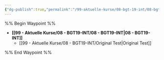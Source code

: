 ```yaml
---
{"dg-publish":true,"permalink":"/99-aktuelle-kurse/08-bgt-19-int/08-bgt-19-int/","dgHomeLink":true,"dgPassFrontmatter":false}
---
```



%% Begin Waypoint %%
- **[[99 - Aktuelle Kurse/08 - BGT19-INT/08 - BGT19-INT|08 - BGT19-INT]]**
	- [[99 - Aktuelle Kurse/08 - BGT19-INT/Original Test|Original Test]]

%% End Waypoint %%
